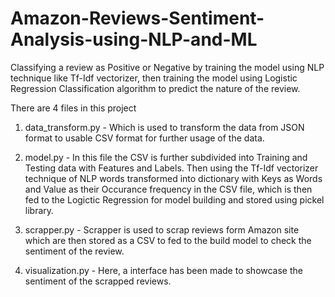 # Amazon-Reviews-Sentiment-Analysis-using-NLP-and-ML
Classifying a review as Positive or Negative by training the model using NLP technique like Tf-Idf vectorizer, 
then training the model using Logistic Regression Classification algorithm to predict the nature of the review.

There are 4 files in this project
1. data_transform.py - Which is used to transform the data from JSON format to usable CSV format for further usage of the data.

2. model.py - In this file the CSV is further subdivided into Training and Testing data with Features and Labels. Then using the Tf-Idf vectorizer technique of NLP words
                transformed into dictionary with Keys as Words and Value as their Occurance frequency in the CSV file, which is then fed to the Logictic Regression for 
                model building and stored using pickel library.
 
3. scrapper.py - Scrapper is used to scrap reviews form Amazon site which are then stored as a CSV to fed to the build model to check the sentiment of the review.

4. visualization.py - Here, a interface has been made to showcase the sentiment of the scrapped reviews.
